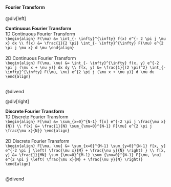 #### Fourier Transform

@div[left]

__Continuous Fourier Transform__<br>
1D Continuous Fourier Transform<br>
`\begin{align} F(\mu) &= \int_{- \infty}^{\infty} f(x) e^{- 2 \pi j \mu x} dx \\ f(x) &= \frac{1}{2 \pi} \int_{- \infty}^{\infty} F(\mu) e^{2 \pi j \mu x} d \mu \end{align}`<br>
<br>
2D Continuous Fourier Transform<br>
`\begin{align} F(\mu, \nu) &= \int_{- \infty}^{\infty} f(x, y) e^{-2 \pi j (\mu x + \nu y)} dx dy \\ f(x, y) &= \frac{1}{(2 \pi)^2} \int_{- \infty}^{\infty} F(\mu, \nu) e^{2 \pi j (\mu x + \nu y)} d \mu du \end{align}`<br>
<br>

@divend

@div[right]

__Discrete Fourier Transform__<br>
1D Discrete Fourier Transform<br>
`\begin{align} F[\mu] &= \sum_{x=0}^{N-1} f[x] e^{-2 \pi j \frac{\mu x}{N}} \\ f(x) &= \frac{1}{N} \sum_{\mu=0}^{N-1} F[\mu] e^{2 \pi j \frac{\mu x}{N}} \end{align}`<br>
<br>
2D Discrete Fourier Transform<br>
`\begin{align} F[\mu, \nu] &= \sum_{x=0}^{M-1} \sum_{y=0}^{N-1} f[x, y] e^{-2 \pi j \left( \frac{\mu x}{M} + \frac{\nu y}{N} \right) } \\ f[x, y] &= \frac{1}{MN} \sum_{\mu=0}^{M-1} \sum_{\nu=0}^{N-1} F[\mu, \nu] e^{2 \pi j \left( \frac{\mu x}{M} + \frac{\nu y}{N} \right)} \end{align}`<br>
<br>

@divend